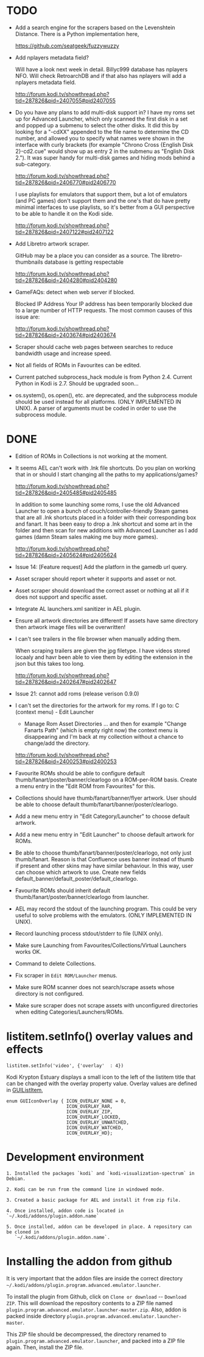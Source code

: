 # TODO #

 * Add a search engine for the scrapers based on the Levenshtein Distance. There is a Python
   implementation here,
 
   https://github.com/seatgeek/fuzzywuzzy

 * Add nplayers metadata field?
 
   Will have a look next week in detail. Billyc999 database has nplayers NFO. Will check RetroarchDB 
   and if that also has nplayers will add a nplayers metadata field. 
   
   http://forum.kodi.tv/showthread.php?tid=287826&pid=2407055#pid2407055

 * Do you have any plans to add multi-disk support in? I have my roms set up for Advanced Launcher, 
   which only scanned the first disk in a set and popped up a submenu to select the other disks. It 
   did this by looking for a "-cdXX" appended to the file name to determine the CD number, and 
   allowed you to specify what names were shown in the interface with curly brackets (for example 
   "Chrono Cross {English Disk 2}-cd2.cue" would show up as entry 2 in the submenu as "English Disk 2."). 
   It was super handy for multi-disk games and hiding mods behind a sub-category.

   http://forum.kodi.tv/showthread.php?tid=287826&pid=2406770#pid2406770
 
   I use playlists for emulators that support them, but a lot of emulators (and PC games) don't 
   support them and the one's that do have pretty minimal interfaces to use playlists, so it's better 
   from a GUI perspective to be able to handle it on the Kodi side. 
 
   http://forum.kodi.tv/showthread.php?tid=287826&pid=2407122#pid2407122
 
 * Add Libretro artwork scraper.
 
   GitHub may be a place you can consider as a source. The libretro-thumbnails database 
   is getting respectable 

   http://forum.kodi.tv/showthread.php?tid=287826&pid=2404280#pid2404280

 * GameFAQs: detect when web server if blocked.
 
   Blocked IP Address
   Your IP address has been temporarily blocked due to a large number of HTTP requests. The most 
   common causes of this issue are:
 
   http://forum.kodi.tv/showthread.php?tid=287826&pid=2403674#pid2403674

 * Scraper should cache web pages between searches to reduce bandwidth usage and increase speed.

 * Not all fields of ROMs in Favourites can be edited.

 * Current patched subprocess_hack module is from Python 2.4. Current Python in Kodi is 2.7. Should
   be upgraded soon...

 * os.system(), os.open(), etc. are deprecated, and the subprocess module should be used instead
   for all platforms. (ONLY IMPLEMENTED IN UNIX). A parser of arguments must be coded in order to
   use the subprocess module.


# DONE #

 * Edition of ROMs in Collections is not working at the moment.

 * It seems AEL can't work with .lnk file shortcuts. Do you plan on working that in or should I 
   start changing all the paths to my applications/games? 
 
   http://forum.kodi.tv/showthread.php?tid=287826&pid=2405485#pid2405485

   In addition to some launching some roms, I use the old Advanced Launcher to open a bunch of 
   couch/controller-friendly Steam games that are all .lnk shortcuts placed in a folder with 
   their corresponding box and fanart. It has been easy to drop a .lnk shortcut and some art in the 
   folder and then scan for new additions with Advanced Launcher as I add games (damn Steam sales 
   making me buy more games).
   
   http://forum.kodi.tv/showthread.php?tid=287826&pid=2405624#pid2405624

 * Issue 14: [Feature request] Add the platforn in the gamedb url query.

 * Asset scraper should report wheter it supports and asset or not.
 
 * Asset scraper should download the correct asset or nothing at all if it does not support and 
   specific asset.

 * Integrate AL launchers.xml sanitizer in AEL plugin.

 * Ensure all artwork directories are different! If assets have same directory then artwork image 
   files will be overwritten!

 * I can't see trailers in the file browser when manually adding them.
 
   When scraping trailers are given the jpg filetype. I have videos stored locaaly and havr been 
   able to viee them by editing the extension in the json but this takes too long.
 
   http://forum.kodi.tv/showthread.php?tid=287826&pid=2402647#pid2402647

 * Issue 21: cannot add roms (release verison 0.9.0)

 * I can't set the directories for the artwork for my roms. If I go to: C (context menu) - Edit Launcher 
   - Manage Rom Asset Directories ... and then for example "Change Fanarts Path" (which is empty right 
   now) the context menu is disappearing and I'm back at my collection without a chance to change/add 
   the directory.
 
   http://forum.kodi.tv/showthread.php?tid=287826&pid=2400253#pid2400253

 * Favourite ROMs should be able to configure default thumb/fanart/poster/banner/clearlogo on a 
   ROM-per-ROM basis. Create a menu entry in the "Edit ROM from Favourites" for this.

 * Collections should have thumb/fanart/banner/flyer artwork. User should be able to choose default
   thumb/fanart/banner/poster/clearlogo.

 * Add a new menu entry in "Edit Category/Launcher" to choose default artwork.

 * Add a new menu entry in "Edit Launcher" to choose default artwork for ROMs.

 * Be able to choose thumb/fanart/banner/poster/clearlogo, not only just thumb/fanart. 
   Reason is that Confluence uses banner instead of thumb if present and other skins
   may have similar behaviour. In this way, user can choose which artwork to use.
   Create new fields default_banner/default_poster/default_clearlogo.

 * Favourite ROMs should inherit default thumb/fanart/poster/banner/clearlogo from launcher.

 * AEL may record the stdout of the launching program. This could be very useful to solve problems
   with the emulators. (ONLY IMPLEMENTED IN UNIX).

 * Record launching process stdout/stderr to file (UNIX only).

 * Make sure Launching from Favourites/Collections/Virtual Launchers works OK.

 * Command to delete Collections.

 * Fix scraper in `Edit ROM/Launcher` menus.

 * Make sure ROM scanner does not search/scrape assets whose directory is not configured.

 * Make sure scraper does not scrape assets with unconfigured directories when editing 
   Categories/Launchers/ROMs.


# listitem.setInfo() overlay values and effects #

`listitem.setInfo('video', {'overlay'  : 4})`

Kodi Krypton Estuary displays a small icon to the left of the listitem title that can be changed
with the overlay property value. Overlay values are defined in [GUIListItem],

```
enum GUIIconOverlay { ICON_OVERLAY_NONE = 0,
                      ICON_OVERLAY_RAR,
                      ICON_OVERLAY_ZIP,
                      ICON_OVERLAY_LOCKED,
                      ICON_OVERLAY_UNWATCHED,
                      ICON_OVERLAY_WATCHED,
                      ICON_OVERLAY_HD};
```

[setInfo]: http://mirrors.xbmc.org/docs/python-docs/16.x-jarvis/xbmcgui.html#ListItem-setInfo
[GUIListItem]: https://github.com/cisco-open-source/kodi/blob/master/xbmc/guilib/GUIListItem.h


# Development environment #

    1. Installed the packages `kodi` and `kodi-visualization-spectrum` in Debian.

    2. Kodi can be run from the command line in windowed mode.

    3. Created a basic package for AEL and install it from zip file.

    4. Once installed, addon code is located in `~/.kodi/addons/plugin.addon.name`

    5. Once installed, addon can be developed in place. A repository can be cloned in
       `~/.kodi/addons/plugin.addon.name`.


# Installing the addon from github #

It is very important that the addon files are inside the correct directory
`~/.kodi/addons/plugin.program.advanced.emulator.launcher`.

To install the plugin from Github, click on `Clone or download` -- `Download ZIP`.
This will download the repository contents to a ZIP file named
`plugin.program.advanced.emulator.launcher-master.zip`. Also, addon is
packed inside directory `plugin.program.advanced.emulator.launcher-master`.

This ZIP file should be decompressed, the directory renamed to
`plugin.program.advanced.emulator.launcher`, and packed into a ZIP file again.
Then, install the ZIP file.
